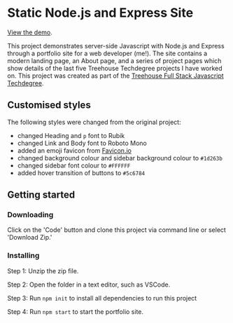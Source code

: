 # Static Node.js and Express Site

[View the demo](http://alexhippo.github.io/static-node-and-express-portfolio).

This project demonstrates server-side Javascript with Node.js and Express through a portfolio site for a web developer (me!). The site contains a modern landing page, an About page, and a series of project pages which show details of the last five Treehouse Techdegree projects I have worked on. This project was created as part of the [Treehouse Full Stack Javascript Techdegree](https://teamtreehouse.com/techdegree/full-stack-javascript).

## Customised styles
The following styles were changed from the original project:
- changed Heading and `p` font to Rubik
- changed Link and Body font to Roboto Mono
- added an emoji favicon from [Favicon.io](https://favicon.io/emoji-favicons/hippopotamus)
- changed background colour and sidebar background colour to `#1d263b`
- changed sidebar font colour to `#FFFFFF`
- added hover transition of buttons to `#5c6784`

## Getting started
### Downloading
Click on the 'Code' button and clone this project via command line or select 'Download Zip.'

### Installing
Step 1: Unzip the zip file.

Step 2: Open the folder in a text editor, such as VSCode.

Step 3: Run `npm init` to install all dependencies to run this project

Step 4: Run `npm start` to start the portfolio site.